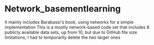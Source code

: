 # Network_basementlearning
It mainly includes Barabassi's book, using networkx for a simple implementation
This is a mostly network-based code set that includes 8 publicly available data sets, up from 10, but due to GitHub file size limitations, I had to temporarily delete the two larger ones
